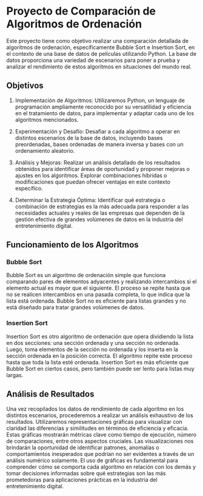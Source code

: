# Proyecto de Comparación de Algoritmos de Ordenación

Este proyecto tiene como objetivo realizar una comparación detallada de algoritmos de ordenación, específicamente Bubble Sort e Insertion Sort, en el contexto de una base de datos de películas utilizando Python. La base de datos proporciona una variedad de escenarios para poner a prueba y analizar el rendimiento de estos algoritmos en situaciones del mundo real.

## Objetivos

1. Implementación de Algoritmos: Utilizaremos Python, un lenguaje de programación ampliamente reconocido por su versatilidad y eficiencia en el tratamiento de datos, para implementar y adaptar cada uno de los algoritmos mencionados.

2. Experimentación y Desafío: Desafiar a cada algoritmo a operar en distintos escenarios de la base de datos, incluyendo bases preordenadas, bases ordenadas de manera inversa y bases con un ordenamiento aleatorio.

3. Análisis y Mejoras: Realizar un análisis detallado de los resultados obtenidos para identificar áreas de oportunidad y proponer mejoras o ajustes en los algoritmos. Explorar combinaciones híbridas o modificaciones que puedan ofrecer ventajas en este contexto específico.

4. Determinar la Estrategia Óptima: Identificar qué estrategia o combinación de estrategias es la más adecuada para responder a las necesidades actuales y reales de las empresas que dependen de la gestión efectiva de grandes volúmenes de datos en la industria del entretenimiento digital.

## Funcionamiento de los Algoritmos

### Bubble Sort

Bubble Sort es un algoritmo de ordenación simple que funciona comparando pares de elementos adyacentes y realizando intercambios si el elemento actual es mayor que el siguiente. El proceso se repite hasta que no se realicen intercambios en una pasada completa, lo que indica que la lista está ordenada. Bubble Sort no es eficiente para listas grandes y no está diseñado para tratar grandes volúmenes de datos.

### Insertion Sort

Insertion Sort es otro algoritmo de ordenación que opera dividiendo la lista en dos secciones: una sección ordenada y una sección no ordenada. Luego, toma elementos de la sección no ordenada y los inserta en la sección ordenada en la posición correcta. El algoritmo repite este proceso hasta que toda la lista esté ordenada. Insertion Sort es más eficiente que Bubble Sort en ciertos casos, pero también puede ser lento para listas muy largas.

## Análisis de Resultados

Una vez recopilados los datos de rendimiento de cada algoritmo en los distintos escenarios, procederemos a realizar un análisis exhaustivo de los resultados. Utilizaremos representaciones gráficas para visualizar con claridad las diferencias y similitudes en términos de eficiencia y eficacia. Estas gráficas mostrarán métricas clave como tiempo de ejecución, número de comparaciones, entre otros aspectos cruciales. Las visualizaciones nos brindarán la oportunidad de identificar patrones, anomalías o comportamientos inesperados que podrían no ser evidentes a través de un análisis numérico solamente. El uso de gráficas es fundamental para comprender cómo se comporta cada algoritmo en relación con los demás y tomar decisiones informadas sobre qué estrategias son las más prometedoras para aplicaciones prácticas en la industria del entretenimiento digital.
